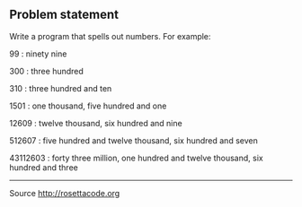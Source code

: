 
## Problem statement

Write a program that spells out numbers. For example:

99 : ninety nine

300 : three hundred

310 : three hundred and ten

1501 : one thousand, five hundred and one

12609 : twelve thousand, six hundred and nine

512607 : five hundred and twelve thousand, six hundred and seven

43112603 : forty three million, one hundred and twelve thousand, six hundred and three

---

Source http://rosettacode.org